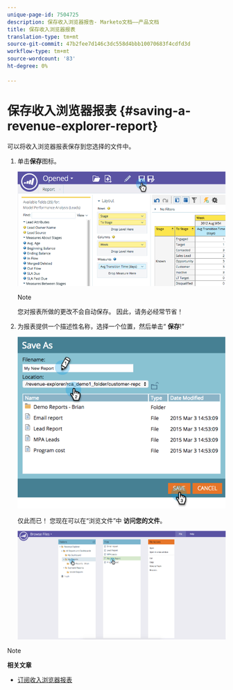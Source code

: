 ```yaml
---
unique-page-id: 7504725
description: 保存收入浏览器报告- Marketo文档——产品文档
title: 保存收入浏览器报表
translation-type: tm+mt
source-git-commit: 47b2fee7d146c3dc558d4bbb10070683f4cdfd3d
workflow-type: tm+mt
source-wordcount: '83'
ht-degree: 0%

---
```



# 保存收入浏览器报表 {#saving-a-revenue-explorer-report}

可以将收入浏览器报表保存到您选择的文件中。

1. 单击**保存**图标。

   ![](assets/image2015-3-25-17-3a8-3a49.png)

   >[!NOTE]
   >
   >您对报表所做的更改不会自动保存。 因此，请务必经常节省！

1. 为报表提供一个描述性名称，选择一个位置，然后单击“ **保存**!”

   ![](assets/image2015-3-26-13-3a30-3a33.png)

   仅此而已！ 您现在可以在“浏览文件”中 **访问您的文件**。

   ![](assets/image2015-3-27-11-3a32-3a51.png)

>[!NOTE]
>
>**相关文章**
>
>* [订阅收入浏览器报表](subscribe-to-a-revenue-explorer-report.md)

>



